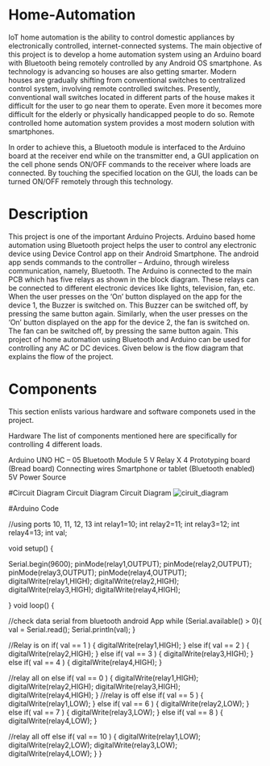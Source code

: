 # Home-Automation
IoT home automation is the ability to control domestic appliances by electronically controlled, internet-connected systems.
The main objective of this project is to develop a home automation system using an Arduino board with Bluetooth being remotely controlled by any Android OS smartphone. As technology is advancing so houses are also getting smarter. Modern houses are gradually shifting from conventional switches to centralized control system, involving remote controlled switches. Presently, conventional wall switches located in different parts of the house makes it difficult for the user to go near them to operate. Even more it becomes more difficult for the elderly or physically handicapped people to do so. Remote controlled home automation system provides a most modern solution with smartphones.

In order to achieve this, a Bluetooth module is interfaced to the Arduino board at the receiver end while on the transmitter end, a GUI application on the cell phone sends ON/OFF commands to the receiver where loads are connected. By touching the specified location on the GUI, the loads can be turned ON/OFF remotely through this technology.


# Description

This project is one of the important Arduino Projects. Arduino based home automation using Bluetooth project helps the user to control any electronic device using Device Control app on their Android Smartphone. The android app sends commands to the controller – Arduino, through wireless communication, namely, Bluetooth. The Arduino is connected to the main PCB which has five relays as shown in the block diagram. These relays can be connected to different electronic devices like lights, television, fan, etc.
When the user presses on the ‘On’ button displayed on the app for the device 1, the Buzzer is switched on. This Buzzer can be switched off, by pressing the same button again.
Similarly, when the user presses on the ‘On’ button displayed on the app for the device 2, the fan is switched on. The fan can be switched off, by pressing the same button again.
This project of home automation using Bluetooth and Arduino can be used for controlling any AC or DC devices.
Given below is the flow diagram that explains the flow of the project.

# Components 
This section enlists various hardware and software componets used in the project.

Hardware
The list of components mentioned here are specifically for controlling 4 different loads.

Arduino UNO
HC – 05 Bluetooth Module
5 V Relay X 4
Prototyping board (Bread board)
Connecting wires
Smartphone or tablet (Bluetooth enabled)
5V Power Source

#Circuit Diagram
Circuit Diagram
Circuit Diagram
![ciruit_diagram](https://user-images.githubusercontent.com/115657925/195495079-1860b59b-3054-4e76-9003-e4ae26ecad44.png)

#Arduino Code

//using ports 10, 11, 12, 13
int relay1=10;
int relay2=11;
int relay3=12;
int relay4=13;
int val;

void setup() {
 
  Serial.begin(9600);
  pinMode(relay1,OUTPUT);
  pinMode(relay2,OUTPUT);
  pinMode(relay3,OUTPUT);
  pinMode(relay4,OUTPUT);
  digitalWrite(relay1,HIGH);
  digitalWrite(relay2,HIGH);
  digitalWrite(relay3,HIGH);
  digitalWrite(relay4,HIGH);

}
void loop() {
 
  //check data serial from bluetooth android App
  while (Serial.available() > 0){
    val = Serial.read();
    Serial.println(val);
  }
 
  //Relay is on
  if( val == 1 ) {
    digitalWrite(relay1,HIGH); }
  else if( val == 2 ) {
    digitalWrite(relay2,HIGH); }  else if( val == 3 ) {
    digitalWrite(relay3,HIGH); }
  else if( val == 4 ) {
    digitalWrite(relay4,HIGH); }
    
  //relay all on
  else if( val == 0 ) {
    digitalWrite(relay1,HIGH);
    digitalWrite(relay2,HIGH);
    digitalWrite(relay3,HIGH);
    digitalWrite(relay4,HIGH);
  }
  //relay is off
  else if( val == 5 ) {
    digitalWrite(relay1,LOW); }
     else if( val == 6 ) {
    digitalWrite(relay2,LOW); }
  else if( val == 7 ) {
    digitalWrite(relay3,LOW); }
  else if( val == 8 ) {
    digitalWrite(relay4,LOW); }
    
  //relay all off
  else if( val == 10 ) {
    digitalWrite(relay1,LOW);
    digitalWrite(relay2,LOW);
    digitalWrite(relay3,LOW);
    digitalWrite(relay4,LOW);
  }
}
 
